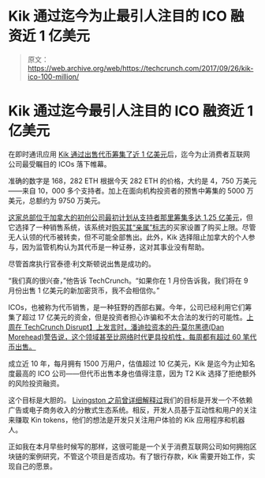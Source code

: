# Kik 通过迄今为止最引人注目的 ICO 融资近 1 亿美元 

> 原文：<https://web.archive.org/web/https://techcrunch.com/2017/09/26/kik-ico-100-million/>

# Kik 通过迄今最引人注目的 ICO 融资近 1 亿美元

在即时通讯应用 [Kik 通过出售代币筹集了近 1 亿美元](https://web.archive.org/web/20221027063251/https://www.kik.com/blog/kik-raises-nearly-us100-million-in-kin-token-distribution-event/)后，迄今为止消费者互联网公司最受瞩目的 ICOs 落下帷幕。

准确的数字是 168，282 ETH 根据今天 282 ETH 的价格，大约是 4，750 万美元——来自 10，000 多个支持者。加上在面向机构投资者的预售中筹集的 5000 万美元，总额约为 9750 万美元。

[这家总部位于加拿大的初创公司最初计划从支持者那里筹集多达 1.25 亿美元](https://web.archive.org/web/20221027063251/https://beta.techcrunch.com/2017/08/29/kik-ico-september-125-million/)，但它选择了一种销售系统，该系统对[购买其“亲属”标志](https://web.archive.org/web/20221027063251/https://kin.kik.com/)的买家设置了购买上限。尽管无人认领的代币被转卖，但不可能全部售出。此外，Kik 选择阻止加拿大的个人参与，因为监管机构认为其代币是一种证券，这对其事业没有帮助。

尽管首席执行官泰德·利文斯顿说出售是成功的。

“我们真的很兴奋，”他告诉 TechCrunch。“如果你在 1 月份告诉我，我们将在 9 月份出售 1 亿美元的新加密货币，我不会相信你。”

ICOs，也被称为代币销售，是一种狂野的西部右翼。今年，公司已经利用它们筹集了超过 17 亿美元的资金，但是投资者担心诈骗和不太合法的发行的可能性。[上周在 TechCrunch Disrupt】上发言时，潘迪拉资本的丹·莫尔黑德(Dan Morehead)警告说，这个领域甚至比网络时代更具投机性，每周都有超过 60 笔代币出售。](https://web.archive.org/web/20221027063251/https://beta.techcrunch.com/2017/09/18/the-early-days-of-icos-are-even-more-speculative-than-the-dot-com-bubble/)

成立近 10 年，每月拥有 1500 万用户，估值超过 10 亿美元，Kik 是迄今为止知名度最高的 ICO 公司——但代币出售本身也值得注意，因为 T2 Kik 选择了拒绝额外的风险投资融资。

这个目标是大胆的。 [Livingston 之前曾详细解释过](https://web.archive.org/web/20221027063251/https://beta.techcrunch.com/2017/05/25/kik-makes-a-move-into-the-blockchain/)我们的目标是开发一个不依赖广告或电子商务收入的分散式生态系统。相反，开发人员基于互动性和用户的关注来赚取 Kin tokens，他们的想法是开发只关注用户体验的 Kik 应用程序和机器人。

正如我在本月早些时候写的那样，这很可能是一个关于消费互联网公司如何拥抱区块链的案例研究，不管这个项目是否成功。有了银行存款，Kik 需要开始工作，实现自己的愿景。
